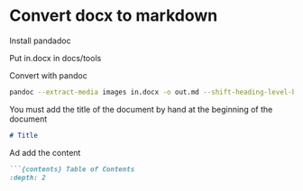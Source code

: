 # Convert docx to markdown
Install pandadoc

Put in.docx in docs/tools

Convert with pandoc

```bash
pandoc --extract-media images in.docx -o out.md --shift-heading-level-by=1 --lua-filter=filter.lua -t markdown_strict
```
You must add the title of the document by hand at the beginning of the document

```markdown
# Title
```

Ad add the content

```markdown
```{contents} Table of Contents
:depth: 2
```
```

